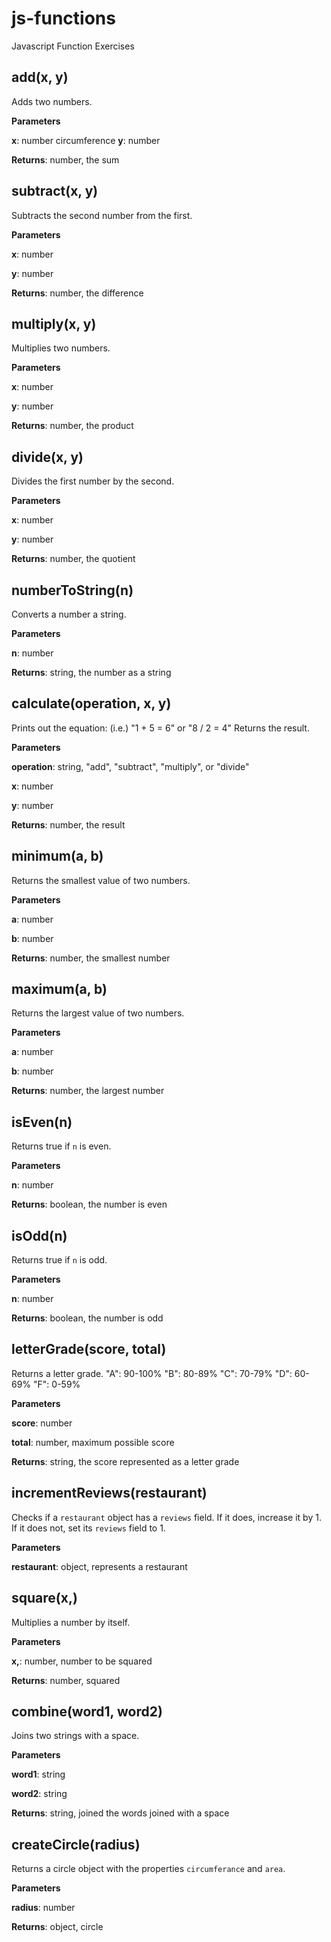 js-functions
============

Javascript Function Exercises

add(x, y)
-----------------------------
Adds two numbers.

**Parameters**

**x**: number
circumference
**y**: number

**Returns**: number, the sum

subtract(x, y)
-----------------------------
Subtracts the second number from the first.

**Parameters**

**x**: number

**y**: number

**Returns**: number, the difference

multiply(x, y)
-----------------------------
Multiplies two numbers.

**Parameters**

**x**: number

**y**: number

**Returns**: number, the product

divide(x, y)
-----------------------------
Divides the first number by the second.

**Parameters**

**x**: number

**y**: number

**Returns**: number, the quotient

numberToString(n)
-----------------------------
Converts a number a string.

**Parameters**

**n**: number

**Returns**: string, the number as a string

calculate(operation, x, y)
-----------------------------
Prints out the equation: (i.e.) "1 + 5 = 6" or "8 / 2 = 4"
Returns the result.

**Parameters**

**operation**: string, "add", "subtract", "multiply", or "divide"

**x**: number

**y**: number

**Returns**: number, the result

minimum(a, b)
-----------------------------
Returns the smallest value of two numbers.

**Parameters**

**a**: number

**b**: number

**Returns**: number, the smallest number

maximum(a, b)
-----------------------------
Returns the largest value of two numbers.

**Parameters**

**a**: number

**b**: number

**Returns**: number, the largest number

isEven(n)
-----------------------------
Returns true if `n` is even.

**Parameters**

**n**: number

**Returns**: boolean, the number is even

isOdd(n)
-----------------------------
Returns true if `n` is odd.

**Parameters**

**n**: number

**Returns**: boolean, the number is odd

letterGrade(score, total)
-----------------------------
Returns a letter grade.
"A": 90-100%
"B": 80-89%
"C": 70-79%
"D": 60-69%
"F": 0-59%

**Parameters**

**score**: number

**total**: number, maximum possible score

**Returns**: string, the score represented as a letter grade

incrementReviews(restaurant)
-----------------------------
Checks if a `restaurant` object has a `reviews` field.
If it does, increase it by 1. If it does not,
set its `reviews` field to 1.

**Parameters**

**restaurant**: object, represents a restaurant


square(x,)
-----------------------------
Multiplies a number by itself.

**Parameters**

**x,**: number, number to be squared

**Returns**: number, squared

combine(word1, word2)
-----------------------------
Joins two strings with a space.

**Parameters**

**word1**: string

**word2**: string

**Returns**: string, joined the words joined with a space

createCircle(radius)
-----------------------------
Returns a circle object with the properties `circumferance` and `area`.

**Parameters**

**radius**: number

**Returns**: object, circle
